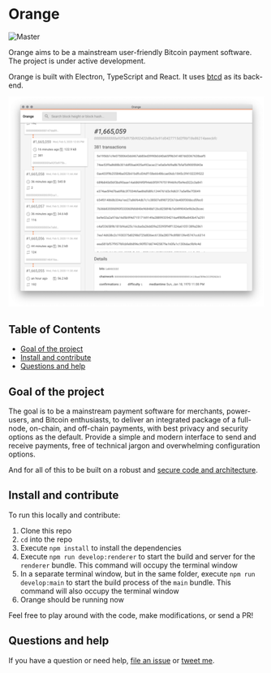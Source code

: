 # Orange

![Master](https://github.com/orange-org/orange/workflows/Master/badge.svg)

Orange aims to be a mainstream user-friendly Bitcoin payment software. The
project is under active development.

Orange is built with Electron, TypeScript and React. It uses
[btcd](https://github.com/btcsuite/btcd) as its back-end.

![Orange](./docs/orange.png)

## Table of Contents

- [Goal of the project](#goal-of-the-project)
- [Install and contribute](#install-and-contribute)
- [Questions and help](#questions-and-help)

## Goal of the project

The goal is to be a mainstream payment software for merchants, power-users, and
Bitcoin enthusiasts, to deliver an integrated package of a full-node, on-chain,
and off-chain payments, with best privacy and security options as the default.
Provide a simple and modern interface to send and receive payments, free of
technical jargon and overwhelming configuration options.

And for all of this to be built on a robust and
[secure code and architecture](./SECURITY.md).

## Install and contribute

To run this locally and contribute:

1. Clone this repo
1. `cd` into the repo
1. Execute `npm install` to install the dependencies
1. Execute `npm run develop:renderer` to start the build and server for the
   `renderer` bundle. This command will occupy the terminal window
1. In a separate terminal window, but in the same folder, execute
   `npm run develop:main` to start the build process of the `main` bundle. This
   command will also occupy the terminal window
1. Orange should be running now

Feel free to play around with the code, make modifications, or send a PR!

## Questions and help

If you have a question or need help,
[file an issue](https://github.com/orange-org/orange/issues/new) or
[tweet me](https://twitter.com/msafi).
